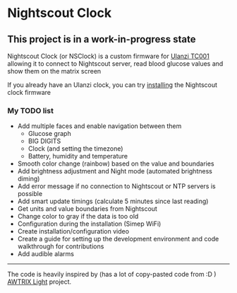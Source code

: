 # Nightscout Clock

## This project is in a work-in-progress state

Nightscout Clock (or NSClock) is a custom firmware for [Ulanzi TC001](https://www.aliexpress.com/item/1005005531845548.html?spm=a2g0o.order_list.order_list_main.33.3aa11802BcFCFy) allowing it to connect to Nightscout server, read blood glucose values and show them on the matrix screen

If you already have an Ulanzi clock, you can try [installing](https://ktomy.github.io/nightscout-clock/) the Nightscout clock firmware

### My TODO list
* Add multiple faces and enable navigation between them
    * Glucose graph
    * BIG DIGITS
    * Clock (and setting the timezone)
    * Battery, humidity and temperature
* Smooth color change (rainbow) based on the value and boundaries
* Add brightness adjustment and Night mode (automated brightness diming)
* Add error message if no connection to Nightscout or NTP servers is possible
* Add smart update timings (calculate 5 minutes since last reading)
* Get units and value boundaries from Nightscout
* Change color to gray if the data is too old
* Configuration during the installation (Simep WiFi)
* Create installation/configuration video
* Create a guide for setting up the development environment and code walkthrough for contributions
* Add audible alarms
 
---
The code is heavily inspired by (has a lot of copy-pasted code from :D ) [AWTRIX Light](https://github.com/Blueforcer/awtrix-light) project.
